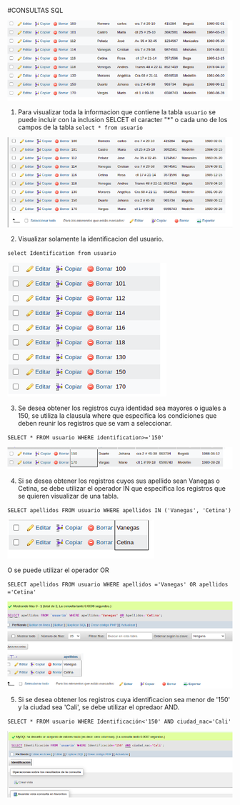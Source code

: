 #CONSULTAS SQL

![tabla usuario](img/tablausuario.png "tabla usuario")

1. Para visualizar toda la informacion que contiene la tabla `usuario` se puede incluir con la inclusion SELCET el caracter "*" o cada uno de los campos de la tabla
`select * from usuario`

![](img/imagen1.png "consulta 1")

2. Visualizar solamente la identificacion del usuario.

`select Identification from usuario`

![](img/imagen2.png "consulta 2")

3. Se desea obtener los registros cuya identidad sea mayores o iguales a 150, se utiliza la clausula where que especifica los condiciones que deben reunir los registros que se vam a seleccionar.

`SELECT * FROM usuario WHERE identification>='150'`

![Consulta3](img/imagen3.png "consulta 3 ")

4. Si se desea obtener los registros cuyos sus apellido sean Vanegas o Cetina, se debe utilizar el operador IN que especifica los registros que se quieren visualizar de una tabla.

`SELECT apellidos FROM usuario WHERE apellidos IN ('Vanegas', 'Cetina')`

![Consulta4](img/imagen4.png "consulta 4 ")

O se puede utilizar el operador OR

`SELECT apellidos FROM usuario WHERE apellidos ='Vanegas' OR apellidos ='Cetina'`

![Consulta4](img/imagen4.2.png "consulta 4 pero con OR")

5. Si se desea obtener los registros cuya identificacion sea menor de '150'  y la ciudad sea 'Cali', se debe utilizar el opredaor AND.

`SELECT * FROM usuario WHERE Identificación<'150' AND ciudad_nac='Cali'`

![Consulta4](img/imagen5.png "consulta 5")



